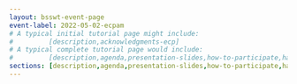 ```yaml
---
layout: bsswt-event-page
event-label: 2022-05-02-ecpam
# A typical initial tutorial page might include:
#         [description,acknowledgments-ecp]
# A typical complete tutorial page would include: 
#         [description,agenda,presentation-slides,how-to-participate,hands-on-exercises,stay-in-touch,resources-from-presentations,requested-citation,acknowledgments-ecp]
sections: [description,agenda,presentation-slides,how-to-participate,hands-on-exercises,stay-in-touch,related-events,resources-from-presentations,requested-citation,acknowledgments-ecp]
---
```

